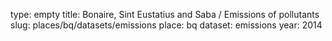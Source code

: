type: empty
title: Bonaire, Sint Eustatius and Saba / Emissions of pollutants
slug: places/bq/datasets/emissions
place: bq
dataset: emissions
year: 2014
